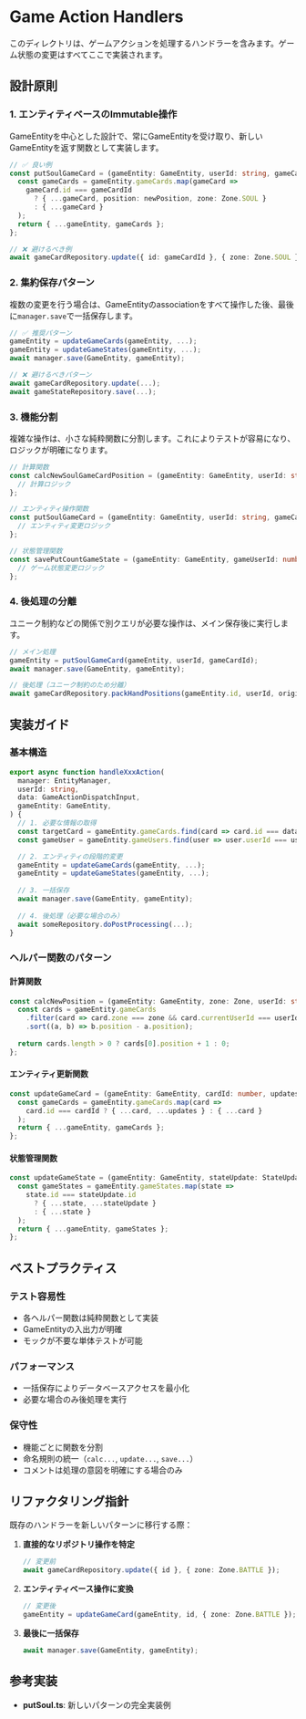 # Game Action Handlers

このディレクトリは、ゲームアクションを処理するハンドラーを含みます。ゲーム状態の変更はすべてここで実装されます。

## 設計原則

### 1. エンティティベースのImmutable操作

GameEntityを中心とした設計で、常にGameEntityを受け取り、新しいGameEntityを返す関数として実装します。

```typescript
// ✅ 良い例
const putSoulGameCard = (gameEntity: GameEntity, userId: string, gameCardId: number): GameEntity => {
  const gameCards = gameEntity.gameCards.map(gameCard =>
    gameCard.id === gameCardId
      ? { ...gameCard, position: newPosition, zone: Zone.SOUL }
      : { ...gameCard }
  );
  return { ...gameEntity, gameCards };
};

// ❌ 避けるべき例
await gameCardRepository.update({ id: gameCardId }, { zone: Zone.SOUL });
```

### 2. 集約保存パターン

複数の変更を行う場合は、GameEntityのassociationをすべて操作した後、最後に`manager.save`で一括保存します。

```typescript
// ✅ 推奨パターン
gameEntity = updateGameCards(gameEntity, ...);
gameEntity = updateGameStates(gameEntity, ...);
await manager.save(GameEntity, gameEntity);

// ❌ 避けるべきパターン
await gameCardRepository.update(...);
await gameStateRepository.save(...);
```

### 3. 機能分割

複雑な操作は、小さな純粋関数に分割します。これによりテストが容易になり、ロジックが明確になります。

```typescript
// 計算関数
const calcNewSoulGameCardPosition = (gameEntity: GameEntity, userId: string): number => {
  // 計算ロジック
};

// エンティティ操作関数
const putSoulGameCard = (gameEntity: GameEntity, userId: string, gameCardId: number): GameEntity => {
  // エンティティ変更ロジック
};

// 状態管理関数
const savePutCountGameState = (gameEntity: GameEntity, gameUserId: number): GameEntity => {
  // ゲーム状態変更ロジック
};
```

### 4. 後処理の分離

ユニーク制約などの関係で別クエリが必要な操作は、メイン保存後に実行します。

```typescript
// メイン処理
gameEntity = putSoulGameCard(gameEntity, userId, gameCardId);
await manager.save(GameEntity, gameEntity);

// 後処理（ユニーク制約のため分離）
await gameCardRepository.packHandPositions(gameEntity.id, userId, originalPosition);
```

## 実装ガイド

### 基本構造

```typescript
export async function handleXxxAction(
  manager: EntityManager,
  userId: string,
  data: GameActionDispatchInput,
  gameEntity: GameEntity,
) {
  // 1. 必要な情報の取得
  const targetCard = gameEntity.gameCards.find(card => card.id === data.payload.gameCardId);
  const gameUser = gameEntity.gameUsers.find(user => user.userId === userId);

  // 2. エンティティの段階的変更
  gameEntity = updateGameCards(gameEntity, ...);
  gameEntity = updateGameStates(gameEntity, ...);
  
  // 3. 一括保存
  await manager.save(GameEntity, gameEntity);
  
  // 4. 後処理（必要な場合のみ）
  await someRepository.doPostProcessing(...);
}
```

### ヘルパー関数のパターン

#### 計算関数
```typescript
const calcNewPosition = (gameEntity: GameEntity, zone: Zone, userId: string): number => {
  const cards = gameEntity.gameCards
    .filter(card => card.zone === zone && card.currentUserId === userId)
    .sort((a, b) => b.position - a.position);
  
  return cards.length > 0 ? cards[0].position + 1 : 0;
};
```

#### エンティティ更新関数
```typescript
const updateGameCard = (gameEntity: GameEntity, cardId: number, updates: Partial<GameCard>): GameEntity => {
  const gameCards = gameEntity.gameCards.map(card =>
    card.id === cardId ? { ...card, ...updates } : { ...card }
  );
  return { ...gameEntity, gameCards };
};
```

#### 状態管理関数
```typescript
const updateGameState = (gameEntity: GameEntity, stateUpdate: StateUpdate): GameEntity => {
  const gameStates = gameEntity.gameStates.map(state =>
    state.id === stateUpdate.id 
      ? { ...state, ...stateUpdate } 
      : { ...state }
  );
  return { ...gameEntity, gameStates };
};
```

## ベストプラクティス

### テスト容易性
- 各ヘルパー関数は純粋関数として実装
- GameEntityの入出力が明確
- モックが不要な単体テストが可能

### パフォーマンス
- 一括保存によりデータベースアクセスを最小化
- 必要な場合のみ後処理を実行

### 保守性
- 機能ごとに関数を分割
- 命名規則の統一（`calc...`, `update...`, `save...`）
- コメントは処理の意図を明確にする場合のみ

## リファクタリング指針

既存のハンドラーを新しいパターンに移行する際：

1. **直接的なリポジトリ操作を特定**
   ```typescript
   // 変更前
   await gameCardRepository.update({ id }, { zone: Zone.BATTLE });
   ```

2. **エンティティベース操作に変換**
   ```typescript
   // 変更後
   gameEntity = updateGameCard(gameEntity, id, { zone: Zone.BATTLE });
   ```

3. **最後に一括保存**
   ```typescript
   await manager.save(GameEntity, gameEntity);
   ```

## 参考実装

- **putSoul.ts**: 新しいパターンの完全実装例
